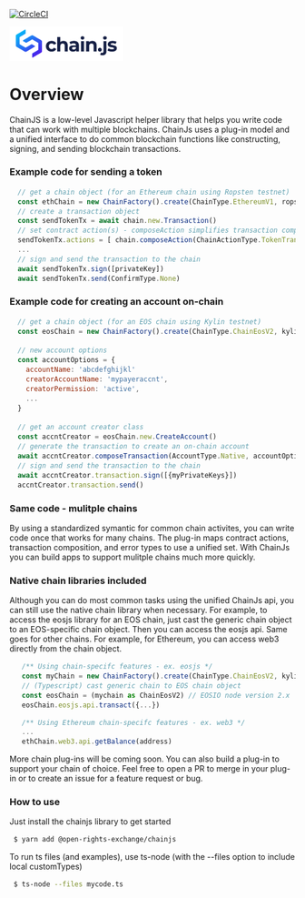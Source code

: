 [![CircleCI](https://circleci.com/gh/Open-Rights-Exchange/chain-js.svg?style=svg)](https://circleci.com/gh/Open-Rights-Exchange/chain-js)

<img src="./docs/images/chainjs_logo.png" width="200" >

# Overview

ChainJS is a low-level Javascript helper library that helps you write code that can work with multiple blockchains. ChainJs uses a plug-in model and a unified interface to do common blockchain functions like constructing, signing, and sending blockchain transactions.

### Example code for sending a token

```javascript
  // get a chain object (for an Ethereum chain using Ropsten testnet)
  const ethChain = new ChainFactory().create(ChainType.EthereumV1, ropstenEndpoints),
  // create a transaction object
  const sendTokenTx = await chain.new.Transaction()
  // set contract action(s) - composeAction simplifies transaction composition
  sendTokenTx.actions = [ chain.composeAction(ChainActionType.TokenTransfer, { to: '0x271...', contractAddress: '0x048...', value: 10 }) ]
  ...
  // sign and send the transaction to the chain
  await sendTokenTx.sign([privateKey])
  await sendTokenTx.send(ConfirmType.None)
```

### Example code for creating an account on-chain

```javascript
  // get a chain object (for an EOS chain using Kylin testnet)
  const eosChain = new ChainFactory().create(ChainType.ChainEosV2, kylinEndpoints, chainSettings)

  // new account options
  const accountOptions = {
    accountName: 'abcdefghijkl'
    creatorAccountName: 'mypayeraccnt',
    creatorPermission: 'active',
    ...
  }

  // get an account creator class
  const accntCreator = eosChain.new.CreateAccount()
  // generate the transaction to create an on-chain account
  await accntCreator.composeTransaction(AccountType.Native, accountOptions)
  // sign and send the transaction to the chain
  await accntCreator.transaction.sign([{myPrivateKeys}])
  accntCreator.transaction.send()

```

### Same code - mulitple chains

By using a standardized symantic for common chain activites, you can write code once that works for many chains. The plug-in maps contract actions, transaction composition, and error types to use a unified set. With ChainJs you can build apps to support mulitple chains much more quickly.

### Native chain libraries included 

Although you can do most common tasks using the unified ChainJs api, you can still use the native chain library when necessary. For example, to access the eosjs library for an EOS chain, just cast the generic chain object to an EOS-specific chain object. Then you can access the eosjs api. Same goes for other chains. For example, for Ethereum, you can access web3 directly from the chain object. 

```javascript
   /** Using chain-specifc features - ex. eosjs */
   const myChain = new ChainFactory().create(ChainType.ChainEosV2, kylinEndpoints, chainSettings)
   // (Typescript) cast generic chain to EOS chain object
   const eosChain = (mychain as ChainEosV2) // EOSIO node version 2.x
   eosChain.eosjs.api.transact({...})
```
```javascript
   /** Using Ethereum chain-specifc features - ex. web3 */
   ...
   ethChain.web3.api.getBalance(address)
```

More chain plug-ins will be coming soon. You can also build a plug-in to support your chain of choice. Feel free to open a PR to merge in your plug-in or to create an issue for a feature request or bug.

### How to use 

Just install the chainjs library to get started
```bash
 $ yarn add @open-rights-exchange/chainjs
```

To run ts files (and examples), use ts-node (with the --files option to include local customTypes)
```bash
 $ ts-node --files mycode.ts
```
